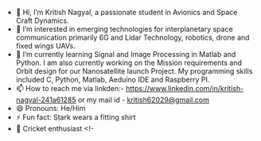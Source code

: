 - 👋 Hi, I’m Kritish Nagyal, a passionate student in Avionics and Space Craft Dynamics.
- 👀 I’m interested in emerging technologies for interplanetary space communication primarily 6G and Lidar Technology, robotics, drone and fixed wings UAVs.
- 🌱 I’m currently learning Signal and Image Processing in Matlab and Python. I am also currently working on the Mission requirements and Orbit design for our Nanosatellite launch Project. My programming skills included C, Python, Matlab, Aeduino IDE and Raspberry PI.
- 📫 How to reach me via linkden:- https://www.linkedin.com/in/kritish-nagyal-241a61285 or my mail id - kritish62029@gmail.com
- 😄 Pronouns: He/Him
- ⚡ Fun fact: Stark wears a fitting shirt
- 🏏 Cricket enthusiast 
<!-
